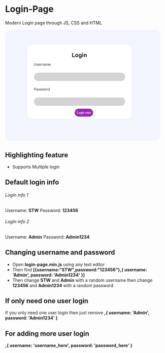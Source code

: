 # Login-Page
Modern Login page through JS, CSS and HTML
</hr>
<img style='border-radius:20px' alt='Login Page demo IMG' src='https://github.com/itsshivaes/Login-Page/blob/main/login-page.png?raw=true'/>
</hr>

## Highlighting feature
* Supports Multiple login
## Default login info
###### Login info 1
Username: **STW**
Password: **123456**
###### Login info 2
Username: **Admin**
Password: **Admin1234**
## Changing username and password
* Open **login-page.min.js** using any text editor
* Then find **[{username:"STW",password:"123456"},{ username: 'Admin', password: 'Admin1234' }]**
* Then change **STW** and **Admin** with a random username then change **123456** and **Admin1234** with a random password
## If only need one user login
If you only need one user login then just remove **,{ username: 'Admin', password: 'Admin1234' }**
## For adding more user login
**,{ username: 'username_here', password: 'password_here' }**

